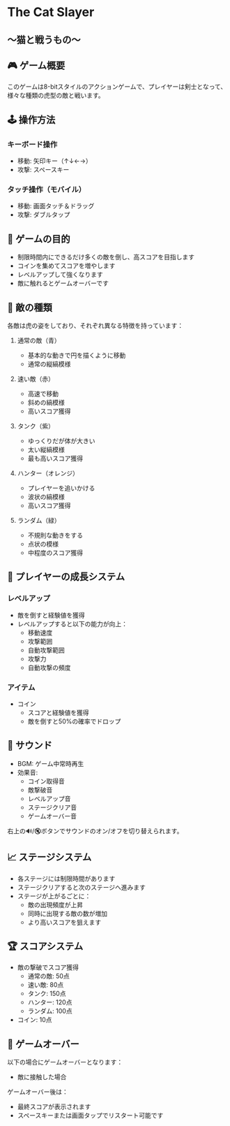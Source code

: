 # The Cat Slayer
## 〜猫と戦うもの〜

## 🎮 ゲーム概要

このゲームは8-bitスタイルのアクションゲームで、プレイヤーは剣士となって、様々な種類の虎型の敵と戦います。

## 🕹️ 操作方法

### キーボード操作
- 移動: 矢印キー（↑↓←→）
- 攻撃: スペースキー

### タッチ操作（モバイル）
- 移動: 画面タッチ＆ドラッグ
- 攻撃: ダブルタップ

## 🎯 ゲームの目的

- 制限時間内にできるだけ多くの敵を倒し、高スコアを目指します
- コインを集めてスコアを増やします
- レベルアップして強くなります
- 敵に触れるとゲームオーバーです

## 👾 敵の種類

各敵は虎の姿をしており、それぞれ異なる特徴を持っています：

1. 通常の敵（青）
   - 基本的な動きで円を描くように移動
   - 通常の縦縞模様

2. 速い敵（赤）
   - 高速で移動
   - 斜めの縞模様
   - 高いスコア獲得

3. タンク（紫）
   - ゆっくりだが体が大きい
   - 太い縦縞模様
   - 最も高いスコア獲得

4. ハンター（オレンジ）
   - プレイヤーを追いかける
   - 波状の縞模様
   - 高いスコア獲得

5. ランダム（緑）
   - 不規則な動きをする
   - 点状の模様
   - 中程度のスコア獲得

## 💪 プレイヤーの成長システム

### レベルアップ
- 敵を倒すと経験値を獲得
- レベルアップすると以下の能力が向上：
  - 移動速度
  - 攻撃範囲
  - 自動攻撃範囲
  - 攻撃力
  - 自動攻撃の頻度

### アイテム
- コイン
  - スコアと経験値を獲得
  - 敵を倒すと50%の確率でドロップ

## 🎵 サウンド

- BGM: ゲーム中常時再生
- 効果音:
  - コイン取得音
  - 敵撃破音
  - レベルアップ音
  - ステージクリア音
  - ゲームオーバー音

右上の🔊/🔇ボタンでサウンドのオン/オフを切り替えられます。

## 📈 ステージシステム

- 各ステージには制限時間があります
- ステージクリアすると次のステージへ進みます
- ステージが上がるごとに：
  - 敵の出現頻度が上昇
  - 同時に出現する敵の数が増加
  - より高いスコアを狙えます

## 🏆 スコアシステム

- 敵の撃破でスコア獲得
  - 通常の敵: 50点
  - 速い敵: 80点
  - タンク: 150点
  - ハンター: 120点
  - ランダム: 100点
- コイン: 10点

## 🎯 ゲームオーバー

以下の場合にゲームオーバーとなります：
- 敵に接触した場合

ゲームオーバー後は：
- 最終スコアが表示されます
- スペースキーまたは画面タップでリスタート可能です 